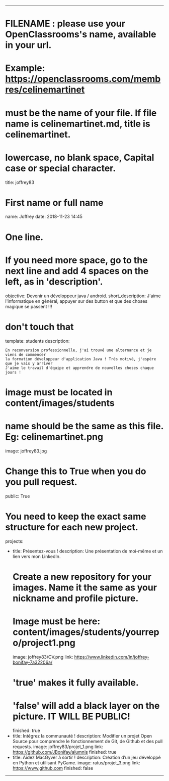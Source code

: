 ---

# FILENAME : please use your OpenClassrooms's name, available in your url.
# Example: https://openclassrooms.com/membres/celinemartinet
# must be the name of your file. If file name is celinemartinet.md, title is celinemartinet.
# lowercase, no blank space, Capital case or special character.
title: joffrey83

# First name or full name
name: Joffrey
date: 2018-11-23 14:45

# One line.
# If you need more space, go to the next line and add 4 spaces on the left, as in 'description'.
objective: Devenir un développeur java / android.
short_description: J'aime l'informatique en général, appuyer sur des button et que des choses magique se passent !!!

# don't touch that
template: students
description:

    En reconversion professionnelle, j'ai trouvé une alternance et je viens de commencer
    la formation développeur d'application Java ! Trés motivé, j'espère que je vais y arriver
    J'aime le travail d'équipe et apprendre de nouvelles choses chaque jours !

# image must be located in content/images/students
# name should be the same as this file. Eg: celinemartinet.png
image: joffrey83.jpg

# Change this to True when you do you pull request.
public: True

# You need to keep the exact same structure for each new project.
projects:
  - title: Présentez-vous !
    description: Une présentation de moi-même et un lien vers mon LinkedIn.
    # Create a new repository for your images. Name it the same as your nickname and profile picture.
    # Image must be here: content/images/students/yourrepo/project1.png
    image: joffrey83/CV.png
    link: https://www.linkedin.com/in/joffrey-bonifay-7a32206a/
    # 'true' makes it fully available.
    # 'false' will add a black layer on the picture. IT WILL BE PUBLIC!
    finished: true
  - title: Intégrez la communauté !
    description: Modifier un projet Open Source pour comprendre le fonctionnement de Git, de Github et des pull requests. 
    image: joffrey83/projet_1.png
    link: https://github.com/JBonifay/alumnis
    finished: true
  - title: Aidez MacGyver à sortir !
    description: Création d’un jeu développé en Python et utilisant PyGame.
    image: ratus/projet_3.png
    link: https://www.github.com
    finished: false
---